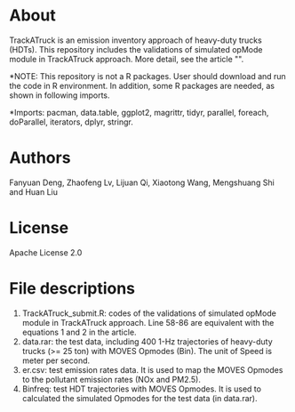 # About
TrackATruck is an emission inventory approach of heavy-duty trucks (HDTs). This repository includes the validations of simulated opMode module in TrackATruck approach. More detail, see the article "".

*NOTE: This repository is not a R packages. User should download and run the code in R environment. In addition, some R packages are needed, as shown in following imports.

*Imports: pacman, data.table, ggplot2, magrittr, tidyr, parallel, foreach, doParallel, iterators, dplyr, stringr. 

# Authors
Fanyuan Deng, Zhaofeng Lv, Lijuan Qi, Xiaotong Wang, Mengshuang Shi and Huan Liu
# License
Apache License 2.0

# File descriptions
1. TrackATruck_submit.R: codes of the validations of simulated opMode module in TrackATruck approach. Line 58-86 are equivalent with the equations 1 and 2 in the article.
2. data.rar: the test data, including 400 1-Hz trajectories of heavy-duty trucks (>= 25 ton) with MOVES Opmodes (Bin). The unit of Speed is meter per second.
3. er.csv: test emission rates data. It is used to map the MOVES Opmodes to the pollutant emission rates (NOx and PM2.5).
4. Binfreq: test HDT trajectories with MOVES Opmodes. It is used to calculated the simulated Opmodes for the test data (in data.rar).
